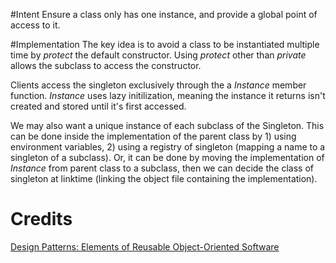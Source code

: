 #Intent
Ensure a class only has one instance, and provide a global point of access to it.

#Implementation
The key idea is to avoid a class to be instantiated multiple time by _protect_ the default constructor.
Using _protect_ other than _private_ allows the subclass to access the constructor.

Clients access the singleton exclusively through the a _Instance_ member function.
_Instance_ uses lazy initilization, meaning the instance it returns isn't created and stored until it's first accessed.

We may also want a unique instance of each subclass of the Singleton. This can be done inside the implementation of the
parent class by 1) using environment variables, 2) using a registry of singleton (mapping a name to a singleton of a subclass).
Or, it can be done by moving the implementation of _Instance_ from parent class to a subclass, then we can decide the class 
of singleton at linktime (linking the object file containing the implementation).

# Credits
[Design Patterns: Elements of Reusable Object-Oriented Software](http://www.amazon.com/Design-Patterns-Elements-Reusable-Object-Oriented/dp/0201633612)
